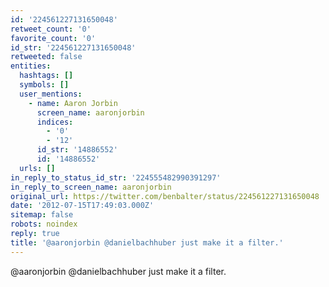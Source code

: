 ```yaml
---
id: '224561227131650048'
retweet_count: '0'
favorite_count: '0'
id_str: '224561227131650048'
retweeted: false
entities:
  hashtags: []
  symbols: []
  user_mentions:
    - name: Aaron Jorbin
      screen_name: aaronjorbin
      indices:
        - '0'
        - '12'
      id_str: '14886552'
      id: '14886552'
  urls: []
in_reply_to_status_id_str: '224555482990391297'
in_reply_to_screen_name: aaronjorbin
original_url: https://twitter.com/benbalter/status/224561227131650048
date: '2012-07-15T17:49:03.000Z'
sitemap: false
robots: noindex
reply: true
title: '@aaronjorbin @danielbachhuber just make it a filter.'
---
```


@aaronjorbin @danielbachhuber just make it a filter.